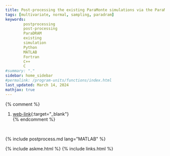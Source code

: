 ```yaml
---
title: Post-processing the existing ParaMonte simulations via the ParaMonte MATLAB library  
tags: [multivariate, normal, sampling, paradram]
keywords: 
        postprocessing 
        post-processing 
        ParaDRAM 
        existing 
        simulation
        Python
        MATLAB
        Fortran
        C++
        C
#summary: "."
sidebar: home_sidebar
#permalink: /program-units/functions/index.html
last_updated: March 14, 2024
mathjax: true
---
```

{% comment %}
1. [web-link](){:target="_blank"}  
{% endcomment %}
<div id="toc"></div>  
<br>

{% include postprocess.md lang="MATLAB" %}

{% include askme.html %}
{% include links.html %}

